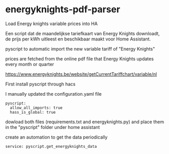 # energyknights-pdf-parser
Load Energy knights variable prices into HA

Een script dat de maandelijkse tariefkaart van Energy Knights downloadt, de prijs per kWh uitleest en beschikbaar maakt voor Home Assistant.

pyscript to automatic import the new variable tariff of "Energy Knights"

prices are fetched from the online pdf file that Energy Knights updates every month or quarter

https://www.energyknights.be/website/getCurrentTariffchart/variable/nl

First install pyscript through hacs

I manually updated the configuration.yaml file

```
pyscript:
  allow_all_imports: true
  hass_is_global: true
```

dowload both files (requirements.txt and energyknights.py) and place them in the "pyscript" folder under home assistant

create an automation to get the data periodically

```
service: pyscript.get_energyknights_data
```
